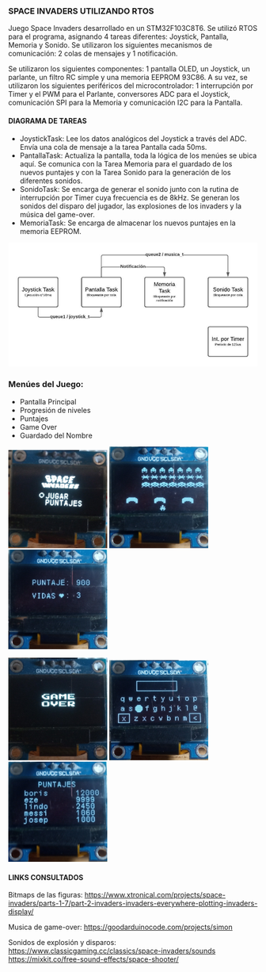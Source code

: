 
### SPACE INVADERS UTILIZANDO RTOS

Juego Space Invaders desarrollado en un STM32F103C8T6. Se utilizó RTOS para el programa, asignando 4 tareas diferentes: Joystick, Pantalla, Memoria y Sonido. Se utilizaron los siguientes mecanismos de comunicación: 2 colas de mensajes y 1 notificación.

Se utilizaron los siguientes componentes: 1 pantalla OLED, un Joystick, un parlante, un filtro RC simple y una memoria EEPROM 93C86.
A su vez, se utilizaron los siguientes periféricos del microcontrolador: 1 interrupción por Timer y el PWM para el Parlante, conversores ADC para el Joystick, comunicación SPI para la Memoria y comunicación I2C para la Pantalla. 



#### DIAGRAMA DE TAREAS

- JoystickTask: Lee los datos analógicos del Joystick a través del ADC. Envía una cola de mensaje a la tarea Pantalla cada 50ms.
- PantallaTask: Actualiza la pantalla, toda la lógica de los menúes se ubica aquí. Se comunica con la Tarea Memoria para el guardado de los nuevos puntajes y con la Tarea Sonido para la generación de los diferentes sonidos.
- SonidoTask: Se encarga de generar el sonido junto con la rutina de interrupción por Timer cuya frecuencia es de 8kHz. Se generan los sonidos del disparo del jugador, las explosiones de los invaders y la música del game-over.
- MemoriaTask: Se encarga de almacenar los nuevos puntajes en la memoria EEPROM.

<img src="assets/diagrama_tareas.jpeg" width=800/>




### Menúes del Juego:
- Pantalla Principal
- Progresión de niveles
- Puntajes
- Game Over
- Guardado del Nombre


<img src="assets/pantalla1.jpg" width="200"/> <img src="assets/pantalla2.jpg" width="200"/> <img src="assets/pantalla3.jpg" width="200"/>

<img src="assets/pantalla4.jpg" width="200"/> <img src="assets/pantalla5.jpg" width="200"/> <img src="assets/pantalla6.jpg" width="200"/>

#### LINKS CONSULTADOS
Bitmaps de las figuras:
https://www.xtronical.com/projects/space-invaders/parts-1-7/part-2-invaders-invaders-everywhere-plotting-invaders-display/

Musica de game-over: https://goodarduinocode.com/projects/simon

Sonidos de explosión y disparos:
https://www.classicgaming.cc/classics/space-invaders/sounds
https://mixkit.co/free-sound-effects/space-shooter/
